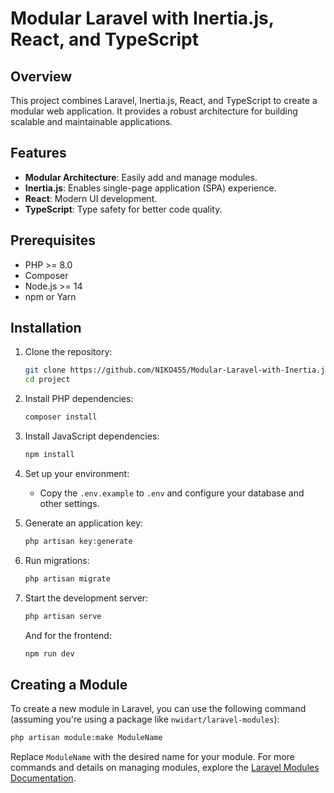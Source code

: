 # Modular Laravel with Inertia.js, React, and TypeScript

## Overview
This project combines Laravel, Inertia.js, React, and TypeScript to create a modular web application. It provides a robust architecture for building scalable and maintainable applications.

## Features
- **Modular Architecture**: Easily add and manage modules.
- **Inertia.js**: Enables single-page application (SPA) experience.
- **React**: Modern UI development.
- **TypeScript**: Type safety for better code quality.

## Prerequisites
- PHP >= 8.0
- Composer
- Node.js >= 14
- npm or Yarn

## Installation

1. Clone the repository:
   ```bash
   git clone https://github.com/NIKO455/Modular-Laravel-with-Inertia.js-React-and-TypeScript.git
   cd project 
   ```

2. Install PHP dependencies:
   ```bash
   composer install
   ```

3. Install JavaScript dependencies:
   ```bash
   npm install
   ```

4. Set up your environment:
   - Copy the `.env.example` to `.env` and configure your database and other settings.

5. Generate an application key:
   ```bash
   php artisan key:generate
   ```

6. Run migrations:
   ```bash
   php artisan migrate
   ```

7. Start the development server:
   ```bash
   php artisan serve
   ```

   And for the frontend:
   ```bash
   npm run dev
   ```

## Creating a Module

To create a new module in Laravel, you can use the following command (assuming you're using a package like `nwidart/laravel-modules`):

```bash
php artisan module:make ModuleName
```

Replace `ModuleName` with the desired name for your module. For more commands and details on managing modules, explore the [Laravel Modules Documentation](https://laravelmodules.com/docs/v11/introduction).

